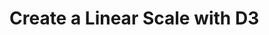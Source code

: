# Create a Linear Scale with D3

<body>
  <script>
    // Add your code below this line

    const scale = d3.scaleLinear(); // Create the scale here
    const output = scale(50); // Call the scale with an argument here

    // Add your code above this line

    d3.select("body")
      .append("h2")
      .text(output);

  </script>
</body>
